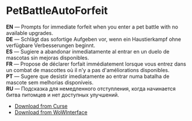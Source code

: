 PetBattleAutoForfeit
=======================

**EN** — Prompts for immediate forfeit when you enter a pet battle with no available upgrades.  
**DE** — Schlägt das sofortige Aufgeben vor, wenn ein Haustierkampf ohne verfügbare Verbesserungen beginnt.  
**ES** — Sugiere a abandonar inmediatamente al entrar en un duelo de mascotas sin mejoras disponibles.  
**FR** — Propose de déclarer forfait immédiatement lorsque vous entrez dans un combat de mascottes où il n'y a pas d'améliorations disponibles.  
**PT** — Sugere que desistir imediatamente ao entrar numa batalha de mascote sem melhorias disponíveis.  
**RU** — Подсказка для немедленного отступления, когда начинается битва питомцев и нет доступных улучшений.

* [Download from Curse](https://www.curseforge.com/wow/addons/petbattleautoforfeit)
* [Download from WoWInterface](https://www.wowinterface.com/downloads/info21998-PetBattleAutoForfeit.html)
